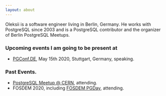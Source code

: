 ```yaml
---
layout: about
---
```


Oleksii is a software engineer living in Berlin, Germany. He works with PostgreSQL since 2003 and is a PostgreSQL contributor and the organizer of Berlin PostgreSQL Meetups.

### Upcoming events I am going to be present at

- [PGConf.DE](https://pgconf.de), May 15th 2020, Stuttgart, Germany, speaking.

### Past Events.

- [PostgreSQL Meetup @ CERN](https://indico.cern.ch/event/862805/), attending.
- FOSDEM 2020, including [FOSDEM PGDay](https://2020.fosdempgday.org), attending.
